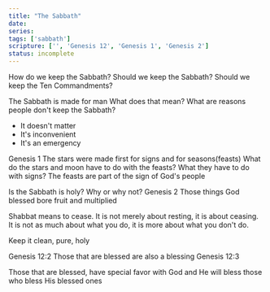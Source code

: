 ```yaml
---
title: "The Sabbath"
date: 
series: 
tags: ['sabbath']
scripture: ['', 'Genesis 12', 'Genesis 1', 'Genesis 2']
status: incomplete
---
```


How do we keep the Sabbath?
Should we keep the Sabbath?
Should we keep the Ten Commandments?

The Sabbath is made for man
What does that mean?
What are reasons people don't keep the Sabbath?

- It doesn't matter
- It's inconvenient
- It's an emergency

Genesis 1
The stars were made first for signs and for seasons(feasts)
What do the stars and moon have to do with the feasts?
What they have to do with signs?
The feasts are part of the sign of God's people

Is the Sabbath is holy? Why or why not?
Genesis 2
Those things God blessed bore fruit and multiplied

Shabbat means to cease. It is not merely about resting, it is about ceasing. It is not as much about what you do, it is more about what you don't do.

Keep it clean, pure, holy

Genesis 12:2
Those that are blessed are also a blessing
Genesis 12:3

Those that are blessed, have special favor with God and He will bless those who bless His blessed ones